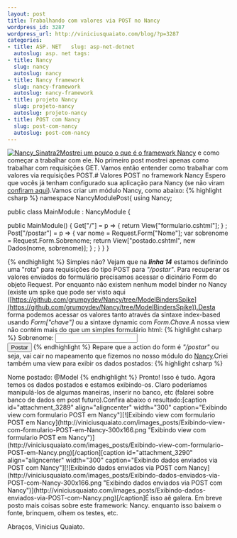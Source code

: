 ```yaml
--- 
layout: post
title: Trabalhando com valores via POST no Nancy
wordpress_id: 3287
wordpress_url: http://viniciusquaiato.com/blog/?p=3287
categories: 
- title: ASP. NET   slug: asp-net-dotnet
  autoslug: asp. net tags: 
- title: Nancy
  slug: nancy
  autoslug: nancy
- title: Nancy framework
  slug: nancy-framework
  autoslug: nancy-framework
- title: projeto Nancy
  slug: projeto-nancy
  autoslug: projeto-nancy
- title: POST com Nancy
  slug: post-com-nancy
  autoslug: post-com-nancy
---
```

[![](http://viniciusquaiato.com/images_posts/Nancy_Sinatra2-150x150.jpg "Nancy_Sinatra2")](http://viniciusquaiato.com/images_posts/Nancy_Sinatra2.jpg)[Mostrei um pouco o que é o framework Nancy](http://viniciusquaiato.com/blog/nancy-um-framework-web-leve-para-net/) e como começar a trabalhar com ele. No primeiro post mostrei apenas como trabalhar com requisições GET. Vamos então entender como trabalhar com valores via requisições POST.# Valores POST no framework Nancy
Espero que vocês já tenham configurado sua aplicação para Nancy (se não viram [confiram aqui](http://viniciusquaiato.com/blog/nancy-um-framework-web-leve-para-net/)).Vamos criar um módulo Nancy, como abaixo:
{% highlight csharp %}
namespace NancyModulePost{    using Nancy;
    
public class MainModule : NancyModule    {        

public MainModule()        {            Get["/"] = p =>            {
return View["formulario.cshtml"];
    }
;
    Post["/postar"] = p =>            {
var nome = Request.Form["Nome"];
var sobrenome = Request.Form.Sobrenome;
return View["postado.cshtml", new Dados(nome, sobrenome)];
    }
;
    }
    }
}

{% endhighlight %}
Simples não? Vejam que na **_linha 14_** estamos definindo uma "rota" para requisições do tipo POST para _"/postar"_. Para recuperar os valores enviados do formulário precisamos acessar o dicinário Form do objeto Request. Por enquanto não existem nenhum model binder no Nancy (existe um spike que pode ser visto aqui ([https://github.com/grumpydev/Nancy/tree/ModelBindersSpike](https://github.com/grumpydev/Nancy/tree/ModelBindersSpike)).Desta forma podemos acessar os valores tanto através da sintaxe index-based usando _Form["chave"]_ ou a sintaxe dynamic com _Form.Chave_.A nossa view não contém mais do que um simples formulário html:
{% highlight csharp %}
Sobrenome: </label>        <input type="text" name="Sobrenome" /><br />        <input type="submit" value="Postar" />    </form></body>
{% endhighlight %}
Repare que a action do form é _"/postar"_ ou seja, vai cair no mapeamento que fizemos no nosso módulo do [Nancy](https://github.com/thecodejunkie/Nancy).Criei também uma view para exibir os dados postados:
{% highlight csharp %}
<body>    Nome postado: @Model</body>
{% endhighlight %}
Pronto! Isso é tudo. Agora temos os dados postados e estamos exibindo-os. Claro poderíamos manipulá-los de algumas maneiras, inserir no banco, etc (falarei sobre banco de dados em post futuro).Confira abaixo o resultado:[caption id="attachment_3289" align="aligncenter" width="300" caption="Exibindo view com formulario POST em Nancy"][![Exibindo view com formulario POST em Nancy](http://viniciusquaiato.com/images_posts/Exibindo-view-com-formulario-POST-em-Nancy-300x166.png "Exibindo view com formulario POST em Nancy")](http://viniciusquaiato.com/images_posts/Exibindo-view-com-formulario-POST-em-Nancy.png)[/caption][caption id="attachment_3290" align="aligncenter" width="300" caption="Exibindo dados enviados via POST com Nancy"][![Exibindo dados enviados via POST com Nancy](http://viniciusquaiato.com/images_posts/Exibindo-dados-enviados-via-POST-com-Nancy-300x166.png "Exibindo dados enviados via POST com Nancy")](http://viniciusquaiato.com/images_posts/Exibindo-dados-enviados-via-POST-com-Nancy.png)[/caption]É isso aê galera. Em breve posto mais coisas sobre este framework: Nancy. enquanto isso baixem o fonte, brinquem, olhem os testes, etc.

Abraços,
Vinicius Quaiato.
